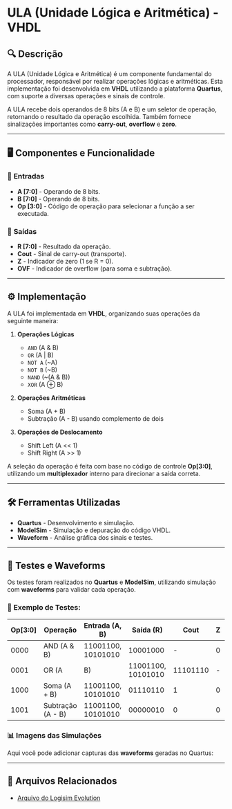 # ULA (Unidade Lógica e Aritmética) - VHDL

## 🔍 Descrição
A ULA (Unidade Lógica e Aritmética) é um componente fundamental do processador, responsável por realizar operações lógicas e aritméticas. Esta implementação foi desenvolvida em **VHDL** utilizando a plataforma **Quartus**, com suporte a diversas operações e sinais de controle.

A ULA recebe dois operandos de 8 bits (A e B) e um seletor de operação, retornando o resultado da operação escolhida. Também fornece sinalizações importantes como **carry-out**, **overflow** e **zero**.

---

## 🖥️ Componentes e Funcionalidade

### 🔹 **Entradas**
- **A [7:0]** - Operando de 8 bits.
- **B [7:0]** - Operando de 8 bits.
- **Op [3:0]** - Código de operação para selecionar a função a ser executada.

### 🔹 **Saídas**
- **R [7:0]** - Resultado da operação.
- **Cout** - Sinal de carry-out (transporte).
- **Z** - Indicador de zero (1 se R = 0).
- **OVF** - Indicador de overflow (para soma e subtração).

---

## ⚙️ Implementação
A ULA foi implementada em **VHDL**, organizando suas operações da seguinte maneira:

1. **Operações Lógicas**
   - `AND` (A & B)
   - `OR` (A | B)
   - `NOT A` (~A)
   - `NOT B` (~B)
   - `NAND` (~(A & B))
   - `XOR` (A ⊕ B)

2. **Operações Aritméticas**
   - Soma (A + B)
   - Subtração (A - B) usando complemento de dois

3. **Operações de Deslocamento**
   - Shift Left (A << 1)
   - Shift Right (A >> 1)

A seleção da operação é feita com base no código de controle **Op[3:0]**, utilizando um **multiplexador** interno para direcionar a saída correta.

---

## 🛠️ Ferramentas Utilizadas
- **Quartus** - Desenvolvimento e simulação.
- **ModelSim** - Simulação e depuração do código VHDL.
- **Waveform** - Análise gráfica dos sinais e testes.

---

## 🔬 Testes e Waveforms

Os testes foram realizados no **Quartus** e **ModelSim**, utilizando simulação com **waveforms** para validar cada operação.

### 📌 Exemplo de Testes:
| Op[3:0] | Operação | Entrada (A, B) | Saída (R) | Cout | Z | OVF |
|---------|----------|---------------|-----------|------|---|----|
| 0000 | AND (A & B) | 11001100, 10101010 | 10001000 | - | 0 | - |
| 0001 | OR (A | B) | 11001100, 10101010 | 11101110 | - | 0 | - |
| 1000 | Soma (A + B) | 11001100, 10101010 | 01110110 | 1 | 0 | 0 |
| 1001 | Subtração (A - B) | 11001100, 10101010 | 00000010 | 0 | 0 | 0 |

### 📊 **Imagens das Simulações**
Aqui você pode adicionar capturas das **waveforms** geradas no Quartus:

 



--- 

## 📂 Arquivos Relacionados

- [Arquivo do Logisim Evolution](../src/ALU)



